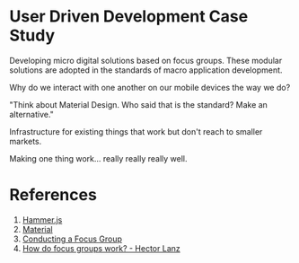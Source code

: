 # User Driven Development Case Study

Developing micro digital solutions based on focus groups. These modular solutions are adopted in the standards of macro application development.

Why do we interact with one another on our mobile devices the way we do?

"Think about Material Design. Who said that is the standard? Make an alternative."  

Infrastructure for existing things that work but don't reach to smaller markets.  

Making one thing work... really really really well.  


# References  
1. [Hammer.js](https://hammerjs.github.io/)  
1. [Material](https://material.angular.io/)  
1. [Conducting a Focus Group](https://youtu.be/Auf9pkuCc8k)  
1. [How do focus groups work? - Hector Lanz](https://youtu.be/3TwgVQIZPsw)
